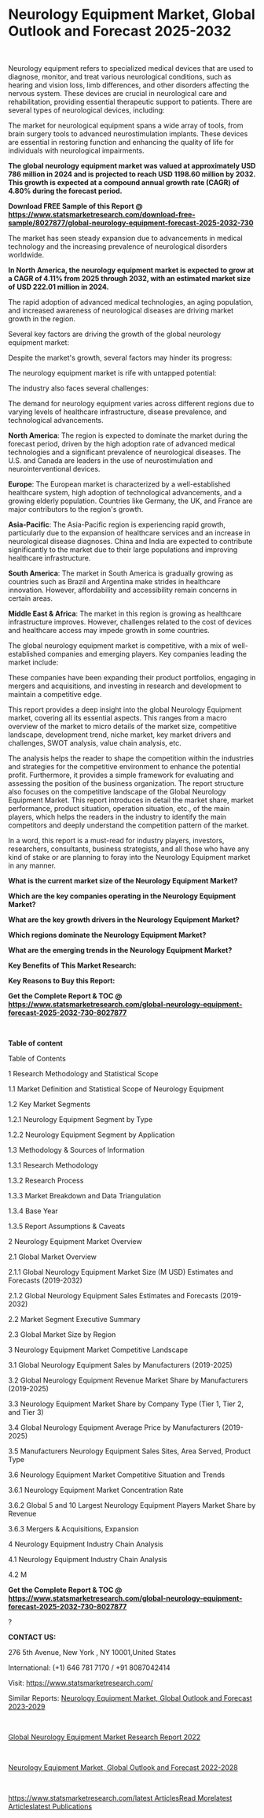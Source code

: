 <h1>Neurology Equipment Market, Global Outlook and Forecast 2025-2032</h1><br/><p>Neurology equipment refers to specialized medical devices that are used to diagnose, monitor, and treat various neurological conditions, such as hearing and vision loss, limb differences, and other disorders affecting the nervous system. These devices are crucial in neurological care and rehabilitation, providing essential therapeutic support to patients. There are several types of neurological devices, including:</p>
 
 
 
 <p>The market for neurological equipment spans a wide array of tools, from brain surgery tools to advanced neurostimulation implants. These devices are essential in restoring function and enhancing the quality of life for individuals with neurological impairments.</p>
 
 
 
 <p><strong>The global neurology equipment market was valued at approximately USD 786 million in 2024 and is projected to reach USD 1198.60 million by 2032. This growth is expected at a compound annual growth rate (<strong>CAGR</strong>) of 4.80% during the forecast period.</strong></p>
 
 
 
 <p><strong>Download FREE Sample of this Report @ <a href="https://www.statsmarketresearch.com/download-free-sample/8027877/global-neurology-equipment-forecast-2025-2032-730">https://www.statsmarketresearch.com/download-free-sample/8027877/global-neurology-equipment-forecast-2025-2032-730</a></strong></p>
 
 
 
 <p>The market has seen steady expansion due to advancements in medical technology and the increasing prevalence of neurological disorders worldwide.</p>
 
 
 
 <p><strong>In North America, the neurology equipment market is expected to grow at a <strong>CAGR</strong> of 4.11% from 2025 through 2032, with an estimated market size of USD 222.01 million in 2024. </strong></p>
 
 
 
 <p>The rapid adoption of advanced medical technologies, an aging population, and increased awareness of neurological diseases are driving market growth in the region.</p>
 
 
 
 <p>Several key factors are driving the growth of the global neurology equipment market:</p>
 
 
 
 <p>Despite the market&#39;s growth, several factors may hinder its progress:</p>
 
 
 
 <p>The neurology equipment market is rife with untapped potential:</p>
 
 
 
 <p>The industry also faces several challenges:</p>
 
 
 
 <p>The demand for neurology equipment varies across different regions due to varying levels of healthcare infrastructure, disease prevalence, and technological advancements.</p>
 
 
 
 <p><strong>North America</strong>: The region is expected to dominate the market during the forecast period, driven by the high adoption rate of advanced medical technologies and a significant prevalence of neurological diseases. The U.S. and Canada are leaders in the use of neurostimulation and neurointerventional devices.</p>
 
 
 
 <p><strong>Europe</strong>: The European market is characterized by a well-established healthcare system, high adoption of technological advancements, and a growing elderly population. Countries like Germany, the UK, and France are major contributors to the region&#39;s growth.</p>
 
 
 
 <p><strong>Asia-Pacific</strong>: The Asia-Pacific region is experiencing rapid growth, particularly due to the expansion of healthcare services and an increase in neurological disease diagnoses. China and India are expected to contribute significantly to the market due to their large populations and improving healthcare infrastructure.</p>
 
 
 
 <p><strong>South America</strong>: The market in South America is gradually growing as countries such as Brazil and Argentina make strides in healthcare innovation. However, affordability and accessibility remain concerns in certain areas.</p>
 
 
 
 <p><strong>Middle East & Africa</strong>: The market in this region is growing as healthcare infrastructure improves. However, challenges related to the cost of devices and healthcare access may impede growth in some countries.</p>
 
 
 
 <p>The global neurology equipment market is competitive, with a mix of well-established companies and emerging players. Key companies leading the market include:</p>
 
 
 
 <p>These companies have been expanding their product portfolios, engaging in mergers and acquisitions, and investing in research and development to maintain a competitive edge.</p>
 
 
 
 <p>This report provides a deep insight into the global Neurology Equipment market, covering all its essential aspects. This ranges from a macro overview of the market to micro details of the market size, competitive landscape, development trend, niche market, key market drivers and challenges, SWOT analysis, value chain analysis, etc.</p>
 
 
 
 <p>The analysis helps the reader to shape the competition within the industries and strategies for the competitive environment to enhance the potential profit. Furthermore, it provides a simple framework for evaluating and assessing the position of the business organization. The report structure also focuses on the competitive landscape of the Global Neurology Equipment Market. This report introduces in detail the market share, market performance, product situation, operation situation, etc., of the main players, which helps the readers in the industry to identify the main competitors and deeply understand the competition pattern of the market.</p>
 
 
 
 <p>In a word, this report is a must-read for industry players, investors, researchers, consultants, business strategists, and all those who have any kind of stake or are planning to foray into the Neurology Equipment market in any manner.</p>
 
 
 
 <p><strong>What is the current market size of the Neurology Equipment Market?</strong></p>
 
 
 
 <p><strong>Which are the key companies operating in the Neurology Equipment Market?</strong></p>
 
 
 
 <p><strong>What are the key growth drivers in the Neurology Equipment Market?</strong></p>
 
 
 
 <p><strong>Which regions dominate the Neurology Equipment Market?</strong></p>
 
 
 
 <p><strong>What are the emerging trends in the Neurology Equipment Market?</strong></p>
 
 
 
 <p><strong>Key Benefits of This Market Research:</strong></p>
 
 
 
 <p><strong>Key <strong>Reasons to Buy</strong> this Report:</strong></p>
 
 
 
 <div><b>Get the Complete Report & TOC @ <a href="https://www.statsmarketresearch.com/global-neurology-equipment-forecast-2025-2032-730-8027877">https://www.statsmarketresearch.com/global-neurology-equipment-forecast-2025-2032-730-8027877</a></b></div>
 
 
 
 <p><br />
 
 <b>Table of content</b></p>
 
 
 
 <p>Table of Contents<br />
 
 1 Research Methodology and Statistical Scope<br />
 
 1.1 Market Definition and Statistical Scope of Neurology Equipment<br />
 
 1.2 Key Market Segments<br />
 
 1.2.1 Neurology Equipment Segment by Type<br />
 
 1.2.2 Neurology Equipment Segment by Application<br />
 
 1.3 Methodology & Sources of Information<br />
 
 1.3.1 Research Methodology<br />
 
 1.3.2 Research Process<br />
 
 1.3.3 Market Breakdown and Data Triangulation<br />
 
 1.3.4 Base Year<br />
 
 1.3.5 Report Assumptions & Caveats<br />
 
 2 Neurology Equipment Market Overview<br />
 
 2.1 Global Market Overview<br />
 
 2.1.1 Global Neurology Equipment Market Size (M USD) Estimates and Forecasts (2019-2032)<br />
 
 2.1.2 Global Neurology Equipment Sales Estimates and Forecasts (2019-2032)<br />
 
 2.2 Market Segment Executive Summary<br />
 
 2.3 Global Market Size by Region<br />
 
 3 Neurology Equipment Market Competitive Landscape<br />
 
 3.1 Global Neurology Equipment Sales by Manufacturers (2019-2025)<br />
 
 3.2 Global Neurology Equipment Revenue Market Share by Manufacturers (2019-2025)<br />
 
 3.3 Neurology Equipment Market Share by Company Type (Tier 1, Tier 2, and Tier 3)<br />
 
 3.4 Global Neurology Equipment Average Price by Manufacturers (2019-2025)<br />
 
 3.5 Manufacturers Neurology Equipment Sales Sites, Area Served, Product Type<br />
 
 3.6 Neurology Equipment Market Competitive Situation and Trends<br />
 
 3.6.1 Neurology Equipment Market Concentration Rate<br />
 
 3.6.2 Global 5 and 10 Largest Neurology Equipment Players Market Share by Revenue<br />
 
 3.6.3 Mergers & Acquisitions, Expansion<br />
 
 4 Neurology Equipment Industry Chain Analysis<br />
 
 4.1 Neurology Equipment Industry Chain Analysis<br />
 
 4.2 M</p>
 
 
 
 <div><b>Get the Complete Report & TOC @ <a href="https://www.statsmarketresearch.com/global-neurology-equipment-forecast-2025-2032-730-8027877">https://www.statsmarketresearch.com/global-neurology-equipment-forecast-2025-2032-730-8027877</a></b></div>
 
 
 
 <p>? </p>
 
 
 
 <p><b>CONTACT US:</b><br />
 
 276 5th Avenue, New York , NY 10001,United States<br />
 
 International: (+1) 646 781 7170 / +91 8087042414<br />
 
 Visit: <a href="https://www.statsmarketresearch.com/">https://www.statsmarketresearch.com/</a><br />
 
 Similar Reports: <a href="https://www.statsmarketresearch.com/global-neurology-equipment-forecast-2025-2032-730-8027877">Neurology Equipment Market, Global Outlook and Forecast 2023-2029</a><br />
 
 <br />
 
 <a href="https://www.statsmarketresearch.com/global-neurology-equipment-forecast-2025-2032-730-8027877">Global Neurology Equipment Market Research Report 2022</a><br />
 
 <br />
 
 <a href="https://www.statsmarketresearch.com/global-neurology-equipment-forecast-2025-2032-730-8027877">Neurology Equipment Market, Global Outlook and Forecast 2022-2028</a><br />
 
 <br />
 
 <a href="https://gyeongbokgung.com">https://www.statsmarketresearch.com/</a><a href="https://hallyeomaritime.com">latest Articles</a><a href="https://jingwansa.com">Read More</a><a href="https://nguoiviet.jp/">latest Articles</a><a href="https://www.intelmarketresearch.com/">latest Publications</a></p>